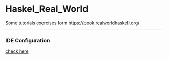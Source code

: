# Haskel_Real_World
Some tutorials exercises form https://book.realworldhaskell.org/

---

### IDE Configuration

[check here](https://medium.com/@dogwith1eye/setting-up-haskell-in-vs-code-with-stack-and-the-ide-engine-81d49eda3ecf)